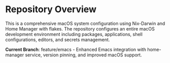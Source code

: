 # Repository Overview

This is a comprehensive macOS system configuration using Nix-Darwin and Home Manager with flakes. The repository configures an entire macOS development environment including packages, applications, shell configurations, editors, and secrets management.

**Current Branch**: feature/emacs - Enhanced Emacs integration with home-manager service, version pinning, and improved macOS support.
